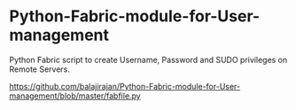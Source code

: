 Python-Fabric-module-for-User-management
========================================

Python Fabric script to create Username, Password and SUDO privileges on Remote Servers.


https://github.com/balajirajan/Python-Fabric-module-for-User-management/blob/master/fabfile.py

